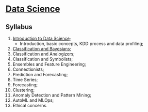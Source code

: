 # [Data Science](https://fenix.tecnico.ulisboa.pt/disciplinas/CDadosi2/2023-2024/1-semestre)

## Syllabus

1. [Introduction to Data Science](./01-introduction-to-data-science.md);
   * Introduction, basic concepts, KDD process and data profiling;
2. [Classification and Bayesians](./02-classification-and-bayesians.md);
3. [Classification and Analogizers](./03-classification-and-analogizers.md);
4. Classification and Symbolists;
5. Ensembles and Feature Engineering;
6. Connectionists;
7. Prediction and Forecasting;
8. Time Series;
9.  Forecasting;
10. Clustering;
11. Anomaly Detection and Pattern Mining;
12. AutoML and MLOps;
13. Ethical concerns.